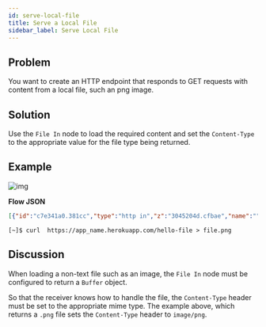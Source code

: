 ```yaml
---
id: serve-local-file
title: Serve a Local File
sidebar_label: Serve Local File
---
```


## Problem

You want to create an HTTP endpoint that responds to GET requests with content
from a local file, such an png image.

## Solution

Use the <code class="node">File In</code> node to load the required content and
set the `Content-Type` to the appropriate value for the file type being returned.

## Example

![img](/assets/docs/http-endpoints/serve-a-local-file.png)

<b>Flow JSON</b>

~~~json
[{"id":"c7e341a0.381cc","type":"http in","z":"3045204d.cfbae","name":"","url":"/hello-file","method":"get","swaggerDoc":"","x":110,"y":720,"wires":[["2fb1c354.d04e3c"]]},{"id":"2fb1c354.d04e3c","type":"file in","z":"3045204d.cfbae","name":"","filename":"/tmp/Ignite.png","format":"","x":290,"y":720,"wires":[["c9e28681.361d78"]]},{"id":"c9e28681.361d78","type":"change","z":"3045204d.cfbae","name":"Set Headers","rules":[{"t":"set","p":"headers","pt":"msg","to":"{}","tot":"json"},{"t":"set","p":"headers.content-type","pt":"msg","to":"image/png","tot":"str"}],"action":"","property":"","from":"","to":"","reg":false,"x":470,"y":720,"wires":[["88974243.7768c"]]},{"id":"88974243.7768c","type":"http response","z":"3045204d.cfbae","name":"","x":610,"y":720,"wires":[]}]
~~~



~~~text
[~]$ curl  https://app_name.herokuapp.com/hello-file > file.png
~~~


## Discussion

When loading a non-text file such as an image, the <code class="node">File In</code>
node must be configured to return a `Buffer` object.

So that the receiver knows how to handle the file, the `Content-Type` header must
be set to the appropriate mime type. The example above, which returns a `.png` file
sets the `Content-Type` header to `image/png`.
